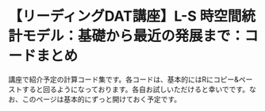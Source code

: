 # 【リーディングDAT講座】L-S 時空間統計モデル：基礎から最近の発展まで：コードまとめ

講座で紹介予定の計算コード集です。各コードは、基本的にはRにコピー&ペーストすると回るようになっております。各自お試しいただけると幸いでです。なお、このページは基本的にずっと開けておく予定です。
